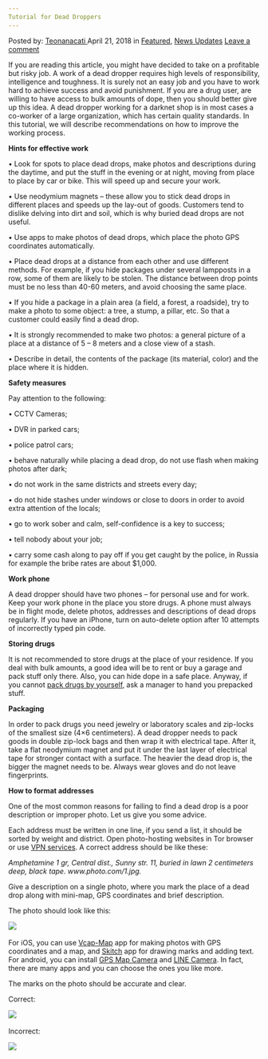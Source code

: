 ```yaml
---
Tutorial for Dead Droppers
---
```

<article class="post-listing post-25443 post type-post status-publish format-standard has-post-thumbnail hentry 
 tag-dead tag-droppers tag-tutorial">
<div class="post-inner">
<span>Posted by: <a href="https://www.deepdotweb.com/author/teonanacati/" title="">Teonanacati </a></span>
<span>April 21, 2018</span>
<span>in <a href="https://www.deepdotweb.com/category/deepdot-news/" rel="category tag">Featured</a>, <a href="https://www.deepdotweb.com/category/news-updates/" rel="category tag">News Updates</a></span>
<span><a href="https://www.deepdotweb.com/2018/04/21/tutorial-for-dead-droppers/#respond">Leave a comment</a></span>


<p>If you are reading this article, you might have decided to take on a profitable but risky job. A work of a dead dropper requires high levels of responsibility, intelligence and toughness. It is surely not an easy job and you have to work hard to achieve success and avoid punishment. If you are a drug user, are willing to have access to bulk amounts of dope, then you should better give up this idea. A dead dropper working for a darknet shop is in most cases a co-worker of a large organization, which has certain quality standards. In this tutorial, we will describe recommendations on how to improve the working process.</p>
<p><strong>Hints for effective work</strong></p>
<p>• Look for spots to place dead drops, make photos and descriptions during the daytime, and put the stuff in the evening or at night, moving from place to place by car or bike. This will speed up and secure your work.</p>
<p>• Use neodymium magnets &#8211; these allow you to stick dead drops in different places and speeds up the lay-out of goods. Customers tend to dislike delving into dirt and soil, which is why buried dead drops are not useful.</p>
<p>• Use apps to make photos of dead drops, which place the photo GPS coordinates automatically.</p>
<p>• Place dead drops at a distance from each other and use different methods. For example, if you hide packages under several lampposts in a row, some of them are likely to be stolen. The distance between drop points must be no less than 40-60 meters, and avoid choosing the same place.</p>
<p>• If you hide a package in a plain area (a field, a forest, a roadside), try to make a photo to some object: a tree, a stump, a pillar, etc. So that a customer could easily find a dead drop.</p>
<p>• It is strongly recommended to make two photos: a general picture of a place at a distance of 5 &#8211; 8 meters and a close view of a stash.</p>
<p>• Describe in detail, the contents of the package (its material, color) and the place where it is hidden.</p>
<p><strong>Safety measures</strong></p>
<p>Pay attention to the following:</p>
<p>• CCTV Cameras;</p>
<p>• DVR in parked cars;</p>
<p>• police patrol cars;</p>
<p>• behave naturally while placing a dead drop, do not use flash when making photos after dark;</p>
<p>• do not work in the same districts and streets every day;</p>
<p>• do not hide stashes under windows or close to doors in order to avoid extra attention of the locals;</p>
<p>• go to work sober and calm, self-confidence is a key to success;</p>
<p>• tell nobody about your job;</p>
<p>• carry some cash along to pay off if you get caught by the police, in Russia for example the bribe rates are about $1,000.</p>
<p><strong>Work phone</strong></p>
<p>A dead dropper should have two phones &#8211; for personal use and for work. Keep your work phone in the place you store drugs. A phone must always be in flight mode, delete photos, addresses and descriptions of dead drops regularly. If you have an iPhone, turn on auto-delete option after 10 attempts of incorrectly typed pin code.</p>
<p><strong>Storing drugs</strong></p>
<p>It is not recommended to store drugs at the place of your residence. If you deal with bulk amounts, a good idea will be to rent or buy a garage and pack stuff only there. Also, you can hide dope in a safe place. Anyway, if you cannot <a href="https://www.deepdotweb.com/2018/01/17/business-inside-drugs-packer/">pack drugs by yourself</a>, ask a manager to hand you prepacked stuff.</p>
<p><strong>Packaging</strong></p>
<p>In order to pack drugs you need jewelry or laboratory scales and zip-locks of the smallest size (4&#215;6 centimeters). A dead dropper needs to pack goods in double zip-lock bags and then wrap it with electrical tape. After it, take a flat neodymium magnet and put it under the last layer of electrical tape for stronger contact with a surface. The heavier the dead drop is, the bigger the magnet needs to be. Always wear gloves and do not leave fingerprints.</p>
<p><strong>How to format addresses</strong></p>
<p>One of the most common reasons for failing to find a dead drop is a poor description or improper photo. Let us give you some advice.</p>
<p>Each address must be written in one line, if you send a list, it should be sorted by weight and district. Open photo-hosting websites in Tor browser or use <a href="https://www.deepdotweb.com/vpn-comparison-chart/">VPN services</a>. A correct address should be like these:</p>
<p><em>Amphetamine 1 gr, Central dist., Sunny str. 11, buried in lawn 2 centimeters deep, black tape. www.photo.com/1.jpg.</em></p>
<p>Give a description on a single photo, where you mark the place of a dead drop along with mini-map, GPS coordinates and brief description.</p>
<p>The photo should look like this:</p>
<p><img class="wp-image-25446 aligncenter" src="/imgs/2018/04/word-image-42.jpeg" srcset="/imgs/2018/04/word-image-42.jpeg 610w, /imgs/2018/04/word-image-42-169x300.jpeg 169w, /imgs/2018/04/word-image-42-577x1024.jpeg 577w" sizes="(max-width: 610px) 100vw, 610px" /></p>
<p>For iOS, you can use <a href="https://itunes.apple.com/ru/app/vcap-map-compass-screen-recorder/id1060950949">Vcap-Map</a> app for making photos with GPS coordinates and a map, and <a href="https://itunes.apple.com/ru/app/skitch-%D1%81%D0%B4%D0%B5%D0%BB%D0%B0%D0%B9%D1%82%D0%B5-%D1%81%D0%BD%D0%B8%D0%BC%D0%BE%D0%BA-%D0%B4%D0%BE%D0%B1%D0%B0%D0%B2%D1%8C%D1%82%D0%B5-%D0%BF%D0%BE%D0%BC%D0%B5%D1%82%D0%BA%D0%B8-%D0%BF%D0%BE%D0%B4%D0%B5%D0%BB%D0%B8%D1%82%D0%B5%D1%81%D1%8C/id490505997">Skitch</a> app for drawing marks and adding text. For android, you can install <a href="https://play.google.com/store/apps/details?id=com.jkfantasy.gpsmapcamera">GPS Map Camera</a> and <a href="https://play.google.com/store/apps/details?id=jp.naver.linecamera.android">LINE Camera</a>. In fact, there are many apps and you can choose the ones you like more.</p>
<p>The marks on the photo should be accurate and clear.</p>
<p>Correct:</p>
<p><img class="wp-image-25447" src="/imgs/2018/04/word-image-43.jpeg" srcset="/imgs/2018/04/word-image-43.jpeg 1024w, /imgs/2018/04/word-image-43-300x225.jpeg 300w" sizes="(max-width: 1024px) 100vw, 1024px" /></p>
<p><a id="post-25443-_gjdgxs"></a> Incorrect:</p>
<p><img class="wp-image-25448" src="/imgs/2018/04/word-image-44.jpeg" srcset="/imgs/2018/04/word-image-44.jpeg 1024w, /imgs/2018/04/word-image-44-300x225.jpeg 300w" sizes="(max-width: 1024px) 100vw, 1024px" /></p>
</div>
<span style="display:none"><a href="https://www.deepdotweb.com/tag/dead/" rel="tag">dead</a> <a href="https://www.deepdotweb.com/tag/droppers/" rel="tag">droppers</a> <a href="https://www.deepdotweb.com/tag/tutorial/" rel="tag">tutorial</a></span> <span style="display:none" class="updated">2018-04-21</span>
<div style="display:none" class="vcard author" itemprop="author" itemscope itemtype="http://schema.org/Person"><strong class="fn" itemprop="name"><a href="https://www.deepdotweb.com/author/teonanacati/" title="Posts by Teonanacati" rel="author">Teonanacati</a></strong></div>
</div>
</article>

